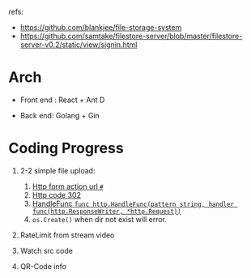 refs:
- https://github.com/blankjee/file-storage-system
- https://github.com/samtake/filestore-server/blob/master/filestore-server-v0.2/static/view/signin.html


# Arch
- Front end : React + Ant D

- Back end: Golang + Gin

# Coding Progress
1. 2-2 simple file upload:
   1. [Http form action url `#`](https://developer.mozilla.org/zh-CN/docs/Learn/HTML/Forms/Sending_and_retrieving_form_data)
   2. [Http code 302](https://www.cnblogs.com/woshimrf/p/http-code-302.html)
   3. [HandleFunc `func http.HandleFunc(pattern string, handler func(http.ResponseWriter, *http.Request))`]()
   4. `os.Create()` when dir not exist will error.





1. RateLimit from stream video
2. Watch src code
3. QR-Code info